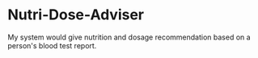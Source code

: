 # Nutri-Dose-Adviser
My system would give nutrition and dosage recommendation based on a person's blood test report.

